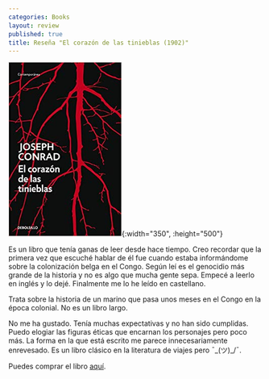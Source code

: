```yaml
---
categories: Books
layout: review
published: true
title: Reseña "El corazón de las tinieblas (1902)"
---
```

![](/assets/elcorazndelastinieblascontemporanea.jpg){:width="350", :height="500"}


Es un libro que tenía ganas de leer desde hace tiempo. Creo recordar que la primera vez que escuché hablar de él fue cuando estaba informándome sobre la colonización belga en el Congo. Según leí es el genocidio más grande de la historia y no es algo que mucha gente sepa. Empecé a leerlo en inglés y lo dejé. Finalmente me lo he leído en castellano.

Trata sobre la historia de un marino que pasa unos meses en el Congo en la época colonial. No es un libro largo.

No me ha gustado. Tenía muchas expectativas y no han sido cumplidas. Puedo elogiar las figuras éticas que encarnan los personajes pero poco más. La forma en la que está escrito me parece innecesariamente enrevesado. Es un libro clásico en la literatura de viajes pero ¯\_(ツ)_/¯.

Puedes comprar el libro [aquí](https://amazon.es/dp/8497596463).
